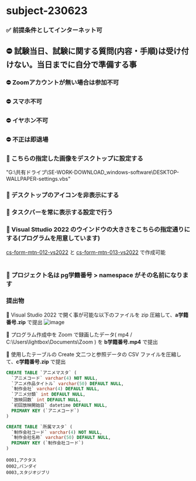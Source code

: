 # subject-230623

### ✅ 前提条件としてインターネット可

## ⛔ 試験当日、試験に関する質問(内容・手順)は受け付けない。当日までに自分で準備する事

### ⛔ Zoomアカウントが無い場合は参加不可


### ⛔ スマホ不可

### ⛔ イヤホン不可

### ⛔ 不正は即退場

### 🔴 こちらの指定した画像をデスクトップに設定する
  "G:\共有ドライブ\SE-WORK-DOWNLOAD\_windows-software\DESKTOP-WALLPAPER-settings.vbs"
### 🔴 デスクトップのアイコンを非表示にする
### 🔴 タスクバーを常に表示する設定で行う
### 🔴 Visual Sttudio 2022 のウインドウの大きさをこちらの指定通りにする(プログラムを用意しています)

[cs-form-mtn-012-vs2022](https://github.com/winofsql/cs-form-mtn-012-vs2022) と [cs-form-mtn-013-vs2022](https://github.com/winofsql/cs-form-mtn-013-vs2022) で作成可能
<br><br>

### 🔵 プロジェクト名は pg学籍番号 > namespace がその名前になります

### 提出物

🔴 Visual Studio 2022 で開く事が可能な以下のファイルを zip 圧縮して、**a学籍番号.zip** で提出
![image](https://github.com/winofsql/subject-230623/assets/1501327/c6066125-80ff-4573-9fe2-9fef87e25eef)

🔴 プログラム作成中を Zoom で録画したデータ( mp4 / C:\Users\lightbox\Documents\Zoom ) を **b学籍番号.mp4** で提出

🔴 使用したテーブルの Create 文二つと参照データの CSV ファイルを圧縮して、**c学籍番号.zip** で提出
```sql
CREATE TABLE `アニメマスタ` (
  `アニメコード` varchar(4) NOT NULL,
  `アニメ作品タイトル` varchar(50) DEFAULT NULL,
  `制作会社` varchar(4) DEFAULT NULL,
  `アニメ分類` int DEFAULT NULL,
  `放映回数` int DEFAULT NULL,
  `初回放映開始日` datetime DEFAULT NULL,
  PRIMARY KEY (`アニメコード`)
)
```

```sql
CREATE TABLE `所属マスタ` (
  `制作会社コード` varchar(4) NOT NULL,
  `制作会社名称` varchar(50) DEFAULT NULL,
  PRIMARY KEY (`制作会社コード`)
)
```

```csv
0001,アクタス
0002,バンダイ
0003,スタジオジブリ
```


